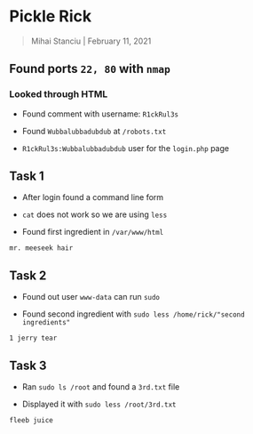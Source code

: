 # Pickle Rick

> Mihai Stanciu | February 11, 2021

## Found ports `22, 80` with `nmap`

### Looked through HTML

* Found comment with username: `R1ckRul3s`

* Found `Wubbalubbadubdub` at `/robots.txt`

* `R1ckRul3s:Wubbalubbadubdub` user for the `login.php` page

## Task 1

* After login found a command line form

* `cat` does not work so we are using `less`

* Found first ingredient in `/var/www/html`

```
mr. meeseek hair
```

## Task 2

* Found out user `www-data` can run `sudo`

* Found second ingredient with `sudo less /home/rick/"second ingredients"`

```
1 jerry tear
```

## Task 3

* Ran `sudo ls /root` and found a `3rd.txt` file

* Displayed it with `sudo less /root/3rd.txt`

```
fleeb juice
```